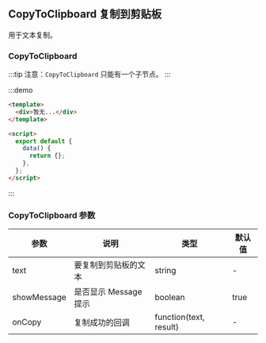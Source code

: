 ## CopyToClipboard 复制到剪贴板

用于文本复制。

### CopyToClipboard

:::tip
注意：`CopyToClipboard` 只能有一个子节点。
:::

:::demo

```html
<template>
  <div>暂无...</div>
</template>

<script>
  export default {
    data() {
      return {};
    },
  };
</script>
```

:::

### CopyToClipboard 参数

| 参数        | 说明                  | 类型                   | 默认值 |
| ----------- | --------------------- | ---------------------- | ------ |
| text        | 要复制到剪贴板的文本  | string                 | -      |
| showMessage | 是否显示 Message 提示 | boolean                | true   |
| onCopy      | 复制成功的回调        | function(text, result) | -      |
